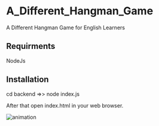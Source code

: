 # A_Different_Hangman_Game
A Different Hangman Game for English Learners

## Requirments
NodeJs

## Installation
cd backend =>>   node index.js

After that open index.html in your web browser.

![animation](https://user-images.githubusercontent.com/76918361/124607196-492b1700-de76-11eb-9fff-058eaa1bfb8f.gif)
